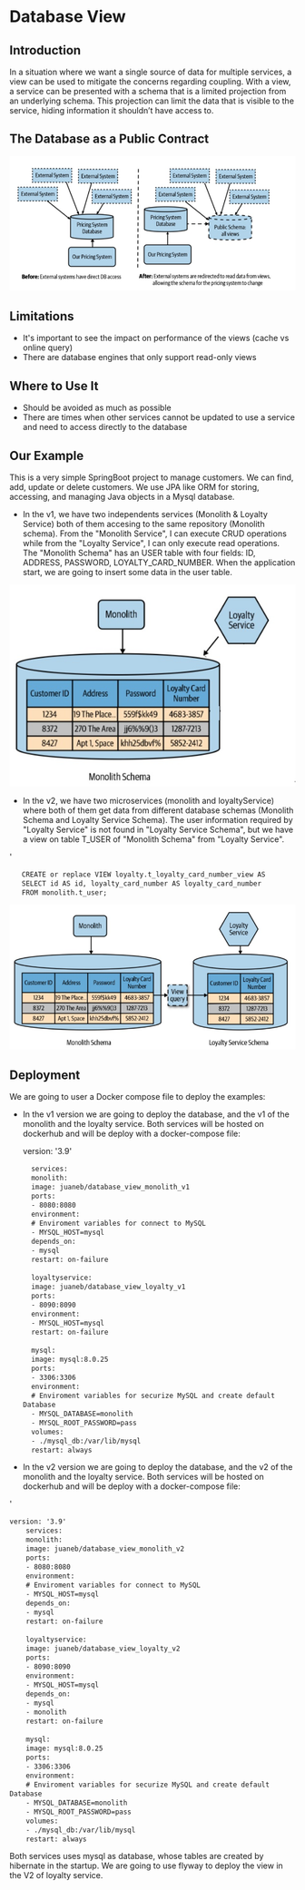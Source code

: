 # Database View

## Introduction
In a situation where we want a single source of data for multiple services, a view can be used to mitigate the concerns regarding coupling. With a view, a service can be presented with a schema that is a limited projection from an underlying schema. This projection can limit the data that is visible to the service, hiding information it shouldn’t have access to.

## The Database as a Public Contract


![database view](images/DatabaseView1.jpg)

## Limitations 

- It's important to see the impact on performance of the views (cache vs online query)
- There are database engines that only support read-only views

## Where to Use It

- Should be avoided as much as possible
- There are times when other services cannot be updated to use a service and need to access directly to the database

## Our Example

This is a very simple SpringBoot project to manage customers. We can find, add, update or delete customers. We use JPA like ORM for storing, accessing, and managing Java objects in a Mysql database.


- In the v1, we have two independents services (Monolith & Loyalty Service) both of them accesing to the same repository (Monolith schema). From the "Monolith Service", I can execute CRUD operations while from the "Loyalty Service", I can only execute read operations. The "Monolith Schema" has an USER table with four fields: ID, ADDRESS, PASSWORD, LOYALTY_CARD_NUMBER. When the application start, we are going to insert some data in the user table.

![database view_v1](images/DatabaseViewV1.jpg)

- In the v2, we have two microservices (monolith and loyaltyService) where both of them get data from different database schemas (Monolith Schema and Loyalty Service Schema). The user information required by "Loyalty Service" is not found in "Loyalty Service Schema", but we have a view on table T_USER of "Monolith Schema" from "Loyalty Service".  

'
 
       CREATE or replace VIEW loyalty.t_loyalty_card_number_view AS 
       SELECT id AS id, loyalty_card_number AS loyalty_card_number 
       FROM monolith.t_user;

![database view_v2](images/DatabaseViewV2.jpg)

## Deployment

We are going to user a Docker compose file to deploy the examples: 

- In the v1 version we are going to deploy the database, and the v1 of the monolith and the loyalty service. Both services  will be hosted on dockerhub and will be deploy with a docker-compose file:


     version: '3.9'

        services:
        monolith:
        image: juaneb/database_view_monolith_v1
        ports:
        - 8080:8080
        environment:
        # Enviroment variables for connect to MySQL
        - MYSQL_HOST=mysql
        depends_on:
        - mysql
        restart: on-failure
    
        loyaltyservice:
        image: juaneb/database_view_loyalty_v1
        ports:
        - 8090:8090
        environment:
        - MYSQL_HOST=mysql
        restart: on-failure
    
        mysql:
        image: mysql:8.0.25
        ports:
        - 3306:3306
        environment:
        # Enviroment variables for securize MySQL and create default Database
        - MYSQL_DATABASE=monolith
        - MYSQL_ROOT_PASSWORD=pass
        volumes:  
        - ./mysql_db:/var/lib/mysql
        restart: always



- In the v2 version we are going to deploy the database, and the v2 of the monolith and the loyalty service. Both services  will be hosted on dockerhub and will be deploy with a docker-compose file:

'

    version: '3.9'
        services:
        monolith:
        image: juaneb/database_view_monolith_v2
        ports:
        - 8080:8080
        environment:
        # Enviroment variables for connect to MySQL
        - MYSQL_HOST=mysql
        depends_on:
        - mysql
        restart: on-failure
        
        loyaltyservice:
        image: juaneb/database_view_loyalty_v2
        ports:
        - 8090:8090
        environment:
        - MYSQL_HOST=mysql
        depends_on:
        - mysql
        - monolith
        restart: on-failure
        
        mysql:
        image: mysql:8.0.25
        ports:
        - 3306:3306
        environment:
        # Enviroment variables for securize MySQL and create default Database
        - MYSQL_DATABASE=monolith
        - MYSQL_ROOT_PASSWORD=pass
        volumes:
        - ./mysql_db:/var/lib/mysql
        restart: always



Both services uses mysql as database, whose tables are created by hibernate in the startup. We are going to use flyway to deploy the view in the V2 of loyalty service.




